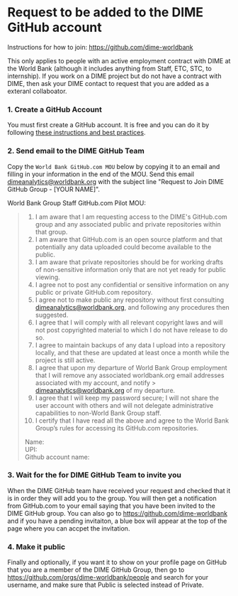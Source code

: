 # Request to be added to the DIME GitHub account

Instructions for how to join: https://github.com/dime-worldbank

This only applies to people with an active employment contract with DIME at the World Bank (although it includes anything from Staff, ETC, STC, to internship). If you work on a DIME project but do not have a contract with DIME, then ask your DIME contact to request that you are added as a exteranl collaboator.

### 1. Create a GitHub Account

You must first create a GitHub account. It is free and you can do it by following [these instructions and best practices](https://github.com/worldbank/dime-github-trainings/blob/master/GitHub-resources/DIME-GitHub-Guides/Creating-GitHub-account.md).

### 2. Send email to the DIME GitHub Team

Copy the `World Bank GitHub.com MOU` below by copying it to an email and filling in your information in the end of the MOU. Send this email dimeanalytics@worldbank.org with the subject line "Request to Join DIME GitHub Group - [YOUR NAME]".

World Bank Group Staff GitHub.com Pilot MOU:

> 1. I am aware that I am requesting access to the DIME's GitHub.com group and any associated public and private repositories within that group.
> 1. I am aware that GitHub.com is an open source platform and that potentially any data uploaded could become available to the public.
> 1. I am aware that private repositories should be for working drafts of non-sensitive information only that are not yet ready for public viewing.
> 1. I agree not to post any confidential or sensitive information on any public or private GitHub.com repository.
> 1. I agree not to make public any repository without first consulting dimeanalytics@worldbank.org, and following any procedures then suggested.
> 1. I agree that I will comply with all relevant copyright laws and will not post copyrighted material to which I do not have release to do so.
> 1. I agree to maintain backups of any data I upload into a repository locally, and that these are updated at least once a month while the project is still active.
> 1. I agree that upon my departure of World Bank Group employment that I will remove any associated worldbank.org email addresses associated with my account, and notify > dimeanalytics@worldbank.org of my departure.
> 1. I agree that I will keep my password secure; I will not share the user account with others and will not delegate administrative capabilities to non-World Bank Group staff.
> 1. I certify that I have read all the above and agree to the World Bank Group’s rules for accessing its GitHub.com repositories.
> 
> Name:<br>
> UPI:<br>
> Github account name:<br>

### 3. Wait for the for DIME GitHub Team to invite you

When the DIME GitHub team have received your request and checked that it is in order they will add you to the group. You will then get a notification from GitHub.com to your email saying that you have been invited to the DIME GitHub group. You can also go to https://github.com/dime-worldbank and if you have a pending invitaiton, a blue box will appear at the top of the page where you can accpet the invitation.

### 4. Make it public

Finally and optionally, if you want it to show on your profile page on GitHub that you are a member of the DIME GitHub Group, then go to https://github.com/orgs/dime-worldbank/people and search for your username, and make sure that Public is selected instead of Private.
